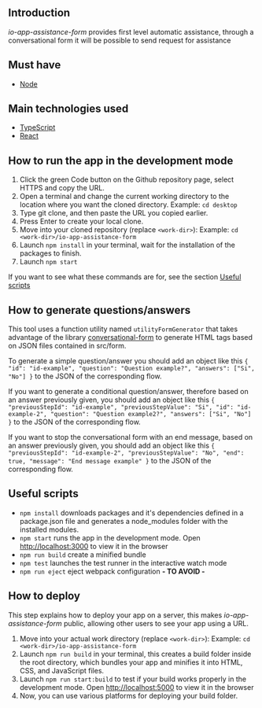 ## Introduction

_io-app-assistance-form_ provides first level automatic assistance, through a conversational form it will be possible to send request for assistance

## Must have

- [Node](https://nodejs.org/en/)

## Main technologies used

- [TypeScript](https://www.typescriptlang.org/)
- [React](https://reactjs.org/)

## How to run the app in the development mode

1. Click the green Code button on the Github repository page, select HTTPS and copy the URL.
2. Open a terminal and change the current working directory to the location where you want the cloned directory. Example: `cd desktop`
3. Type git clone, and then paste the URL you copied earlier.
4. Press Enter to create your local clone.
5. Move into your cloned repository (replace `<work-dir>`):
   Example: `cd <work-dir>/io-app-assistance-form`
6. Launch `npm install` in your terminal, wait for the installation of the packages to finish.
7. Launch `npm start`

If you want to see what these commands are for, see the section [Useful scripts](#useful-scripts)

## How to generate questions/answers

This tool uses a function utility named `utilityFormGenerator` that takes advantage of the library [conversational-form](https://space10-community.github.io/conversational-form/docs/1.0.0/getting-started/) to generate HTML tags based on JSON files contained in src/form.

To generate a simple question/answer you should add an object like this `{ "id": "id-example", "question": "Question example?", "answers": ["Si", "No"] }` to the JSON of the corresponding flow.

If you want to generate a conditional question/answer, therefore based on an answer previously given, you should add an object like this `{ "previousStepId": "id-example", "previousStepValue": "Si", "id": "id-example-2", "question": "Question example2?", "answers": ["Si", "No"] }` to the JSON of the corresponding flow.

If you want to stop the conversational form with an end message, based on an answer previously given, you should add an object like this `{ "previousStepId": "id-example-2", "previousStepValue": "No", "end": true, "message": "End message example" }` to the JSON of the corresponding flow.

## Useful scripts

- `npm install` downloads packages and it's dependencies defined in a package.json file and generates a node_modules folder with the installed modules.
- `npm start` runs the app in the development mode. Open [http://localhost:3000](http://localhost:3000) to view it in the browser
- `npm run build` create a minified bundle
- `npm test` launches the test runner in the interactive watch mode
- `npm run eject` eject webpack configuration **- TO AVOID -**

## How to deploy

This step explains how to deploy your app on a server, this makes _io-app-assistance-form_ public, allowing other users to see your app using a URL.

1. Move into your actual work directory (replace `<work-dir>`):
   Example: `cd <work-dir>/io-app-assistance-form`
2. Launch `npm run build` in your terminal, this creates a build folder inside the root directory, which bundles your app and minifies it into HTML, CSS, and JavaScript files.
3. Launch `npm run start:build` to test if your build works properly in the development mode. Open [http://localhost:5000](http://localhost:5000) to view it in the browser
4. Now, you can use various platforms for deploying your build folder.
